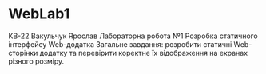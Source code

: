 # WebLab1
КВ-22 Вакульчук Ярослав
Лабораторна робота №1 Розробка статичного інтерфейсу Web-додатка
Загальне завдання: розробити статичні Web-сторінки додатку та перевірити коректне їх відображення на екранах різного розміру.
